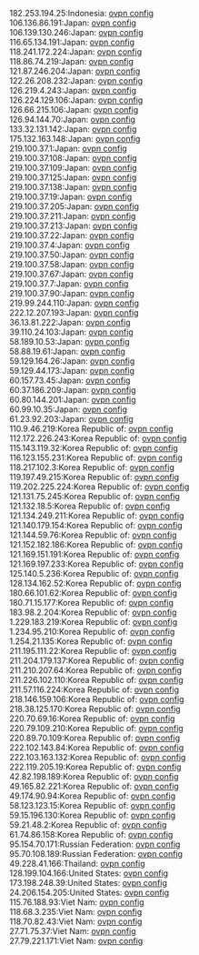 182.253.194.25:Indonesia: [ovpn config](vpn/182_253_194_25.ovpn)  
106.136.86.191:Japan: [ovpn config](vpn/106_136_86_191.ovpn)  
106.139.130.246:Japan: [ovpn config](vpn/106_139_130_246.ovpn)  
116.65.134.191:Japan: [ovpn config](vpn/116_65_134_191.ovpn)  
118.241.172.224:Japan: [ovpn config](vpn/118_241_172_224.ovpn)  
118.86.74.219:Japan: [ovpn config](vpn/118_86_74_219.ovpn)  
121.87.246.204:Japan: [ovpn config](vpn/121_87_246_204.ovpn)  
122.26.208.232:Japan: [ovpn config](vpn/122_26_208_232.ovpn)  
126.219.4.243:Japan: [ovpn config](vpn/126_219_4_243.ovpn)  
126.224.129.106:Japan: [ovpn config](vpn/126_224_129_106.ovpn)  
126.66.215.106:Japan: [ovpn config](vpn/126_66_215_106.ovpn)  
126.94.144.70:Japan: [ovpn config](vpn/126_94_144_70.ovpn)  
133.32.131.142:Japan: [ovpn config](vpn/133_32_131_142.ovpn)  
175.132.163.148:Japan: [ovpn config](vpn/175_132_163_148.ovpn)  
219.100.37.1:Japan: [ovpn config](vpn/219_100_37_1.ovpn)  
219.100.37.108:Japan: [ovpn config](vpn/219_100_37_108.ovpn)  
219.100.37.109:Japan: [ovpn config](vpn/219_100_37_109.ovpn)  
219.100.37.125:Japan: [ovpn config](vpn/219_100_37_125.ovpn)  
219.100.37.138:Japan: [ovpn config](vpn/219_100_37_138.ovpn)  
219.100.37.19:Japan: [ovpn config](vpn/219_100_37_19.ovpn)  
219.100.37.205:Japan: [ovpn config](vpn/219_100_37_205.ovpn)  
219.100.37.211:Japan: [ovpn config](vpn/219_100_37_211.ovpn)  
219.100.37.213:Japan: [ovpn config](vpn/219_100_37_213.ovpn)  
219.100.37.22:Japan: [ovpn config](vpn/219_100_37_22.ovpn)  
219.100.37.4:Japan: [ovpn config](vpn/219_100_37_4.ovpn)  
219.100.37.50:Japan: [ovpn config](vpn/219_100_37_50.ovpn)  
219.100.37.58:Japan: [ovpn config](vpn/219_100_37_58.ovpn)  
219.100.37.67:Japan: [ovpn config](vpn/219_100_37_67.ovpn)  
219.100.37.7:Japan: [ovpn config](vpn/219_100_37_7.ovpn)  
219.100.37.90:Japan: [ovpn config](vpn/219_100_37_90.ovpn)  
219.99.244.110:Japan: [ovpn config](vpn/219_99_244_110.ovpn)  
222.12.207.193:Japan: [ovpn config](vpn/222_12_207_193.ovpn)  
36.13.81.222:Japan: [ovpn config](vpn/36_13_81_222.ovpn)  
39.110.24.103:Japan: [ovpn config](vpn/39_110_24_103.ovpn)  
58.189.10.53:Japan: [ovpn config](vpn/58_189_10_53.ovpn)  
58.88.19.61:Japan: [ovpn config](vpn/58_88_19_61.ovpn)  
59.129.164.26:Japan: [ovpn config](vpn/59_129_164_26.ovpn)  
59.129.44.173:Japan: [ovpn config](vpn/59_129_44_173.ovpn)  
60.157.73.45:Japan: [ovpn config](vpn/60_157_73_45.ovpn)  
60.37.186.209:Japan: [ovpn config](vpn/60_37_186_209.ovpn)  
60.80.144.201:Japan: [ovpn config](vpn/60_80_144_201.ovpn)  
60.99.10.35:Japan: [ovpn config](vpn/60_99_10_35.ovpn)  
61.23.92.203:Japan: [ovpn config](vpn/61_23_92_203.ovpn)  
110.9.46.219:Korea Republic of: [ovpn config](vpn/110_9_46_219.ovpn)  
112.172.226.243:Korea Republic of: [ovpn config](vpn/112_172_226_243.ovpn)  
115.143.119.32:Korea Republic of: [ovpn config](vpn/115_143_119_32.ovpn)  
116.123.155.231:Korea Republic of: [ovpn config](vpn/116_123_155_231.ovpn)  
118.217.102.3:Korea Republic of: [ovpn config](vpn/118_217_102_3.ovpn)  
119.197.49.215:Korea Republic of: [ovpn config](vpn/119_197_49_215.ovpn)  
119.202.225.224:Korea Republic of: [ovpn config](vpn/119_202_225_224.ovpn)  
121.131.75.245:Korea Republic of: [ovpn config](vpn/121_131_75_245.ovpn)  
121.132.18.5:Korea Republic of: [ovpn config](vpn/121_132_18_5.ovpn)  
121.134.249.211:Korea Republic of: [ovpn config](vpn/121_134_249_211.ovpn)  
121.140.179.154:Korea Republic of: [ovpn config](vpn/121_140_179_154.ovpn)  
121.144.59.76:Korea Republic of: [ovpn config](vpn/121_144_59_76.ovpn)  
121.152.182.186:Korea Republic of: [ovpn config](vpn/121_152_182_186.ovpn)  
121.169.151.191:Korea Republic of: [ovpn config](vpn/121_169_151_191.ovpn)  
121.169.197.233:Korea Republic of: [ovpn config](vpn/121_169_197_233.ovpn)  
125.140.5.236:Korea Republic of: [ovpn config](vpn/125_140_5_236.ovpn)  
128.134.162.52:Korea Republic of: [ovpn config](vpn/128_134_162_52.ovpn)  
180.66.101.62:Korea Republic of: [ovpn config](vpn/180_66_101_62.ovpn)  
180.71.15.177:Korea Republic of: [ovpn config](vpn/180_71_15_177.ovpn)  
183.98.2.204:Korea Republic of: [ovpn config](vpn/183_98_2_204.ovpn)  
1.229.183.219:Korea Republic of: [ovpn config](vpn/1_229_183_219.ovpn)  
1.234.95.210:Korea Republic of: [ovpn config](vpn/1_234_95_210.ovpn)  
1.254.21.135:Korea Republic of: [ovpn config](vpn/1_254_21_135.ovpn)  
211.195.111.22:Korea Republic of: [ovpn config](vpn/211_195_111_22.ovpn)  
211.204.179.137:Korea Republic of: [ovpn config](vpn/211_204_179_137.ovpn)  
211.210.207.64:Korea Republic of: [ovpn config](vpn/211_210_207_64.ovpn)  
211.226.102.110:Korea Republic of: [ovpn config](vpn/211_226_102_110.ovpn)  
211.57.116.224:Korea Republic of: [ovpn config](vpn/211_57_116_224.ovpn)  
218.146.159.106:Korea Republic of: [ovpn config](vpn/218_146_159_106.ovpn)  
218.38.125.170:Korea Republic of: [ovpn config](vpn/218_38_125_170.ovpn)  
220.70.69.16:Korea Republic of: [ovpn config](vpn/220_70_69_16.ovpn)  
220.79.109.210:Korea Republic of: [ovpn config](vpn/220_79_109_210.ovpn)  
220.89.70.109:Korea Republic of: [ovpn config](vpn/220_89_70_109.ovpn)  
222.102.143.84:Korea Republic of: [ovpn config](vpn/222_102_143_84.ovpn)  
222.103.163.132:Korea Republic of: [ovpn config](vpn/222_103_163_132.ovpn)  
222.119.205.19:Korea Republic of: [ovpn config](vpn/222_119_205_19.ovpn)  
42.82.198.189:Korea Republic of: [ovpn config](vpn/42_82_198_189.ovpn)  
49.165.82.221:Korea Republic of: [ovpn config](vpn/49_165_82_221.ovpn)  
49.174.90.94:Korea Republic of: [ovpn config](vpn/49_174_90_94.ovpn)  
58.123.123.15:Korea Republic of: [ovpn config](vpn/58_123_123_15.ovpn)  
59.15.196.130:Korea Republic of: [ovpn config](vpn/59_15_196_130.ovpn)  
59.21.48.2:Korea Republic of: [ovpn config](vpn/59_21_48_2.ovpn)  
61.74.86.158:Korea Republic of: [ovpn config](vpn/61_74_86_158.ovpn)  
95.154.70.171:Russian Federation: [ovpn config](vpn/95_154_70_171.ovpn)  
95.70.108.189:Russian Federation: [ovpn config](vpn/95_70_108_189.ovpn)  
49.228.41.166:Thailand: [ovpn config](vpn/49_228_41_166.ovpn)  
128.199.104.166:United States: [ovpn config](vpn/128_199_104_166.ovpn)  
173.198.248.39:United States: [ovpn config](vpn/173_198_248_39.ovpn)  
24.206.154.205:United States: [ovpn config](vpn/24_206_154_205.ovpn)  
115.76.188.93:Viet Nam: [ovpn config](vpn/115_76_188_93.ovpn)  
118.68.3.235:Viet Nam: [ovpn config](vpn/118_68_3_235.ovpn)  
118.70.82.43:Viet Nam: [ovpn config](vpn/118_70_82_43.ovpn)  
27.71.75.37:Viet Nam: [ovpn config](vpn/27_71_75_37.ovpn)  
27.79.221.171:Viet Nam: [ovpn config](vpn/27_79_221_171.ovpn)  
